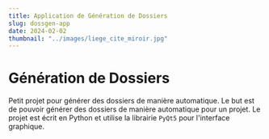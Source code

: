 ```yaml
---
title: Application de Génération de Dossiers
slug: dossgen-app
date: 2024-02-02
thumbnail: "../images/liege_cite_miroir.jpg"
---
```


# Génération de Dossiers

Petit projet pour générer des dossiers de manière automatique. Le but est de pouvoir générer des dossiers de manière automatique pour un projet. Le projet est écrit en Python et utilise la librairie `PyQt5` pour l'interface graphique.

```

```
